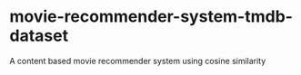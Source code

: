 # movie-recommender-system-tmdb-dataset
A content based movie recommender system using cosine similarity



